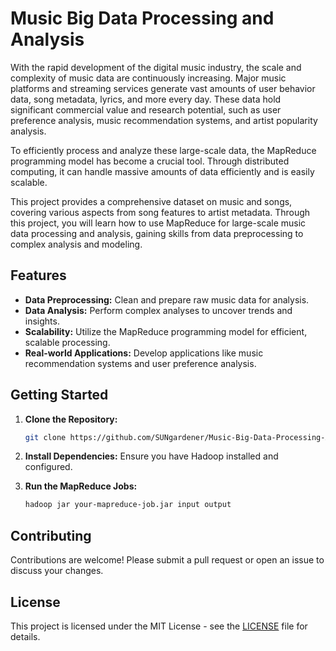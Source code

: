 # Music Big Data Processing and Analysis

With the rapid development of the digital music industry, the scale and complexity of music data are continuously increasing. Major music platforms and streaming services generate vast amounts of user behavior data, song metadata, lyrics, and more every day. These data hold significant commercial value and research potential, such as user preference analysis, music recommendation systems, and artist popularity analysis.

To efficiently process and analyze these large-scale data, the MapReduce programming model has become a crucial tool. Through distributed computing, it can handle massive amounts of data efficiently and is easily scalable.

This project provides a comprehensive dataset on music and songs, covering various aspects from song features to artist metadata. Through this project, you will learn how to use MapReduce for large-scale music data processing and analysis, gaining skills from data preprocessing to complex analysis and modeling.

## Features

- **Data Preprocessing:** Clean and prepare raw music data for analysis.
- **Data Analysis:** Perform complex analyses to uncover trends and insights.
- **Scalability:** Utilize the MapReduce programming model for efficient, scalable processing.
- **Real-world Applications:** Develop applications like music recommendation systems and user preference analysis.

## Getting Started

1. **Clone the Repository:**
    ```sh
    git clone https://github.com/SUNgardener/Music-Big-Data-Processing-Analysis.git
    ```

2. **Install Dependencies:**
    Ensure you have Hadoop installed and configured.

3. **Run the MapReduce Jobs:**
    ```sh
    hadoop jar your-mapreduce-job.jar input output
    ```

## Contributing

Contributions are welcome! Please submit a pull request or open an issue to discuss your changes.

## License

This project is licensed under the MIT License - see the [LICENSE](LICENSE) file for details.
